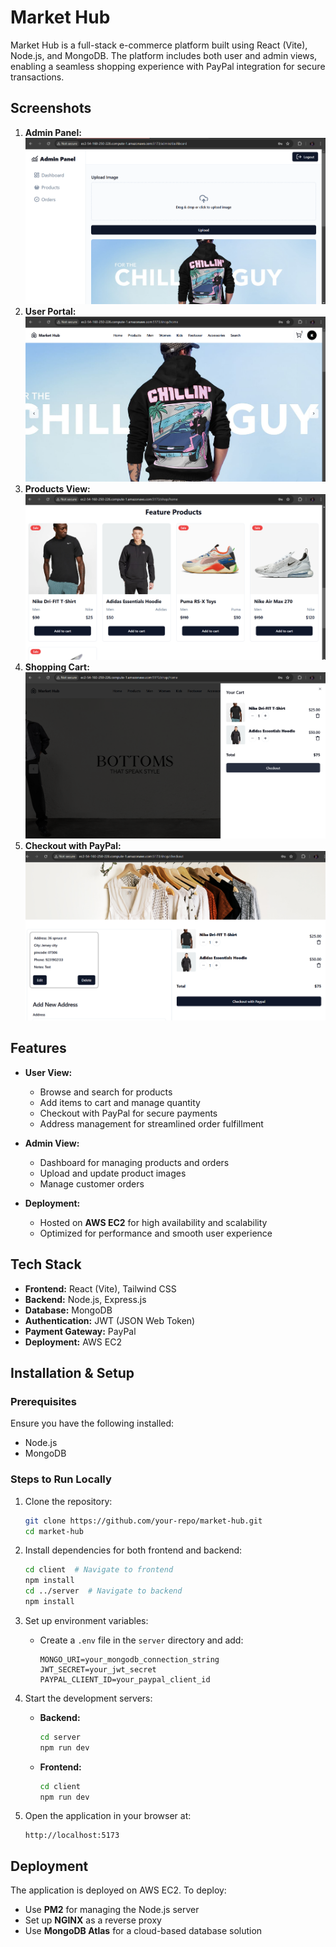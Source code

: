 # Market Hub

Market Hub is a full-stack e-commerce platform built using React (Vite), Node.js, and MongoDB. The platform includes both user and admin views, enabling a seamless shopping experience with PayPal integration for secure transactions.


## Screenshots


1. **Admin Panel:**
   ![Admin Panel](images/AdminPanel.png)
2. **User Portal:**
   ![User Portal](images/UserPortal.png)
3. **Products View:**
   ![Products View](images/ProductsView.png)
4. **Shopping Cart:**
   ![Add To Cart](images/AddToCart.png)   
5. **Checkout with PayPal:**
   ![Checkout with PayPal](images/CheckoutWithPaypal.png)


## Features

- **User View:**
  - Browse and search for products
  - Add items to cart and manage quantity
  - Checkout with PayPal for secure payments
  - Address management for streamlined order fulfillment

- **Admin View:**
  - Dashboard for managing products and orders
  - Upload and update product images
  - Manage customer orders
  
- **Deployment:**
  - Hosted on **AWS EC2** for high availability and scalability
  - Optimized for performance and smooth user experience

## Tech Stack

- **Frontend:** React (Vite), Tailwind CSS
- **Backend:** Node.js, Express.js
- **Database:** MongoDB
- **Authentication:** JWT (JSON Web Token)
- **Payment Gateway:** PayPal
- **Deployment:** AWS EC2

## Installation & Setup

### Prerequisites
Ensure you have the following installed:
- Node.js
- MongoDB

### Steps to Run Locally

1. Clone the repository:
   ```sh
   git clone https://github.com/your-repo/market-hub.git
   cd market-hub
   ```

2. Install dependencies for both frontend and backend:
   ```sh
   cd client  # Navigate to frontend
   npm install
   cd ../server  # Navigate to backend
   npm install
   ```

3. Set up environment variables:
   - Create a `.env` file in the `server` directory and add:
     ```env
     MONGO_URI=your_mongodb_connection_string
     JWT_SECRET=your_jwt_secret
     PAYPAL_CLIENT_ID=your_paypal_client_id
     ```

4. Start the development servers:
   - **Backend:**
     ```sh
     cd server
     npm run dev
     ```
   - **Frontend:**
     ```sh
     cd client
     npm run dev
     ```

5. Open the application in your browser at:
   ```
   http://localhost:5173
   ```

## Deployment

The application is deployed on AWS EC2. To deploy:
- Use **PM2** for managing the Node.js server
- Set up **NGINX** as a reverse proxy
- Use **MongoDB Atlas** for a cloud-based database solution




